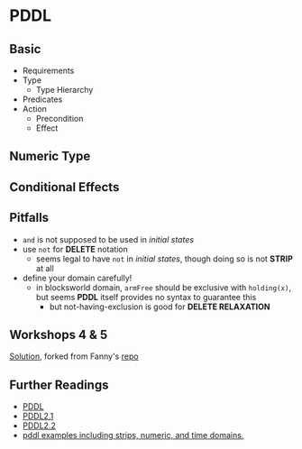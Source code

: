 # PDDL

## Basic
+ Requirements
+ Type
    * Type Hierarchy
+ Predicates
+ Action
    * Precondition
    * Effect

## Numeric Type

## Conditional Effects

## Pitfalls
+ `and` is not supposed to be used in _initial states_ 
+ use `not` for __DELETE__ notation
    * seems legal to have `not` in _initial states_, though doing so is not __STRIP__ at all
+ define your domain carefully!
    * in blocksworld domain, `armFree` should be exclusive with `holding(x)`, but seems __PDDL__ itself provides no syntax to guarantee this
        - but not-having-exclusion is good for __DELETE RELAXATION__

## Workshops 4 & 5
[Solution](https://github.com/ChrisLinn/comp90054-cheat/tree/master/PDDL/workshops), forked from Fanny's [repo](https://github.com/FannieHF/AI_S2_2017)

## Further Readings
+ [PDDL](http://idm-lab.org/wiki/icaps/ipc2004/deterministic/DOCS/pddl.ps.gz)
+ [PDDL2.1](http://idm-lab.org/wiki/icaps/ipc2004/deterministic/DOCS/pddl2.1.ps.gz)
+ [PDDL2.2](http://idm-lab.org/wiki/icaps/ipc2004/deterministic/DOCS/pddl2.2.ps.gz)
+ [pddl examples including strips, numeric, and time domains.](https://github.com/yarox/pddl-examples)
